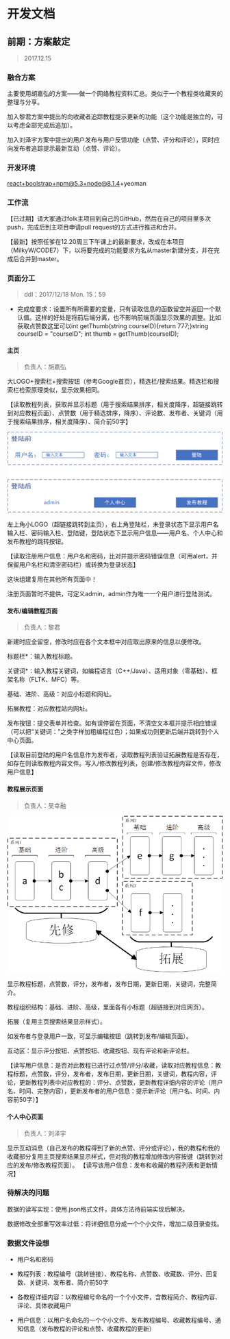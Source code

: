 ﻿# 开发文档

## 前期：方案敲定
> 2017.12.15

### 融合方案
主要使用胡嘉弘的方案——做一个网络教程资料汇总。类似于一个教程类收藏夹的整理与分享。

加入黎君方案中提出的向收藏者追踪教程提示更新的功能（这个功能是独立的，可以考虑全部完成后追加）。

加入刘泽宇方案中提出的用户发布与用户反馈功能（点赞、评分和评论），同时应向发布者追踪提示最新互动（点赞、评论）。

### 开发环境
react+boolstrap+npm@5.3+node@8.1.4+yeoman

### 工作流
【已过期】请大家通过folk主项目到自己的GitHub，然后在自己的项目里多次push，完成后到主项目申请pull request的方式进行推进和合并。

【最新】按照任爹在12.20周三下午课上的最新要求，改成在本项目（MilkyW/CODE7）下，以将要完成的功能要求为名从master新建分支，并在完成后合并到master。

### 页面分工
>ddl：2017/12/18 Mon. 15：59

* 完成度要求：设置所有所需要的变量，只有读取信息的函数留空并返回一个默认值。这样的好处是将前后端分离，也不影响前端页面显示效果的调整。比如获取点赞数这里可以int getThumb(string courseID){return 777;}string courseID = "courseID"; int thumb = getThumb(courseID);

#### 主页
>负责人：胡嘉弘

大LOGO+搜索栏+搜索按钮（参考Google首页），精选栏/搜索结果。精选栏和搜索栏检索原理类似，显示效果相同。

【读取教程列表，获取并显示标题（用于搜索结果排序，相关度降序，超链接跳转到对应教程页面）、点赞数（用于精选排序，降序）、评论数、发布者、关键词（用于搜索结果排序，相关度降序）、简介前50字】

![页面右上角登陆栏设想](https://github.com/MilkyW/CODE7/blob/master/log/src/%E7%99%BB%E9%99%86%E6%A0%8F.png?raw=true)

左上角小LOGO（超链接跳转到主页），右上角登陆栏，未登录状态下显示用户名输入栏、密码输入栏、登陆键，登陆状态下显示用户信息——用户名、个人中心和发布教程的跳转按钮。

【读取注册用户信息：用户名和密码，比对并提示密码错误信息（可用alert，并保留用户名栏和清空密码栏）或转换为登录状态】

这块组建复用在其他所有页面中！

注册页面暂时不提供，可定义admin，admin作为唯一一个用户进行登陆测试。

#### 发布/编辑教程页面
>负责人：黎君

新建时应全留空，修改时应在各个文本框中对应取出原来的信息以便修改。

标题栏*：输入教程标题。

关键词*：输入教程关键词，如编程语言（C++/Java）、适用对象（零基础）、框架名称（FLTK、MFC）等。

基础、进阶、高级：对应小标题和网址。

拓展教程：对应教程站内网址。

发布按钮：提交表单并检查。如有误停留在页面，不清空文本框并提示相应错误（可以把“关键词：”之类字样加粗编程红色）；如果成功则更新后端并跳转到个人中心页面。

【读取目前登陆的用户名信息作为发布者，读取教程列表验证拓展教程是否存在，如存在则读取教程内容文件。写入/修改教程列表，创建/修改教程内容文件，修改用户信息】

#### 教程展示页面
>负责人：吴幸融

![网络教程关系设想](https://github.com/MilkyW/CODE7/blob/master/log/src/%E7%BD%91%E7%BB%9C%E6%95%99%E7%A8%8B%E5%85%B3%E7%B3%BB%E8%AE%BE%E6%83%B3.png?raw=true)

显示教程标题，点赞数，评分，发布者，发布日期，更新日期，关键词，完整简介。

教程组织结构：基础、进阶、高级，里面各有小标题（超链接到对应网页）。

拓展（复用主页搜索结果显示样式）。

如发布者与登录用户一致，可显示编辑按钮（跳转到发布/编辑页面）。

互动区：显示评分按钮、点赞按钮、收藏按钮、现有评论和新评论栏。

【读写用户信息：是否对此教程已进行过点赞/评分/收藏，读取对应教程信息：教程标题，点赞数，评分，发布者，发布日期，更新日期，关键词，教程内容，评论，更新教程列表中对应教程的：评分、点赞数，更新教程详细内容的评论（用户名、时间、完整内容），更新发布者的用户信息：提示新评论（用户名、时间、内容前50字）】

#### 个人中心页面
>负责人：刘泽宇

显示互动消息（自己发布的教程得到了新的点赞、评分或评论），我的教程和我的收藏部分复用主页搜索结果显示样式，但对我的教程增加修改内容按键（跳转到对应的发布/修改教程页面）。
【读写该用户信息：发布和收藏的教程列表和更新情况】

### 待解决的问题
数据的读写实现：使用.json格式文件，具体方法待前端实现后解决。

数据修改全部重写效率过低：将详细信息分成一个个小文件，增加二级目录查找。

### 数据文件设想

* 用户名和密码

* 教程列表：教程编号（跳转链接）、教程名称、点赞数、收藏数、评分、回复数、关键词、发布者、简介前50字

* 各教程详细内容：以教程编号命名的一个个小文件，含教程简介、教程内容、评论、具体收藏用户

* 用户信息：以用户名命名的一个个小文件、发布教程编号、收藏教程编号、通知信息（发布教程的评论和点赞、收藏教程的更新）